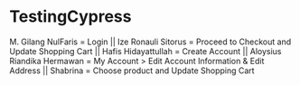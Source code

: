# TestingCypress

M. Gilang NulFaris = Login 
|| Ize Ronauli Sitorus = Proceed to Checkout and Update Shopping Cart
|| Hafis Hidayattullah = Create Account
|| Aloysius Riandika Hermawan = My Account > Edit Account Information & Edit Address
|| Shabrina = Choose product and Update Shopping Cart
